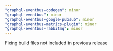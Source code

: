 ```yaml
---
"graphql-eventbus-codegen": minor
"graphql-eventbus": minor
"graphql-eventbus-google-pubsub": minor
"graphql-eventbus-metrics-plugin": minor
"graphql-eventbus-rabbitmq": minor
---
```


Fixing build files not included in previous release
